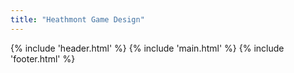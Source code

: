 ```yaml
---
title: "Heathmont Game Design"
---
```


<!DOCTYPE html>
<html lang="en">
<head>
    <meta charset="UTF-8">
    <meta name="viewport" content="width=device-width, initial-scale=1.0">
    <title>Heathmont Game Design</title>
    <link rel="stylesheet" href="https://unpkg.com/@picocss/pico@1.5.5/css/pico.min.css">
</head>
<body>
    {% include 'header.html' %}
    {% include 'main.html' %}
    {% include 'footer.html' %}
</body>
</html>
